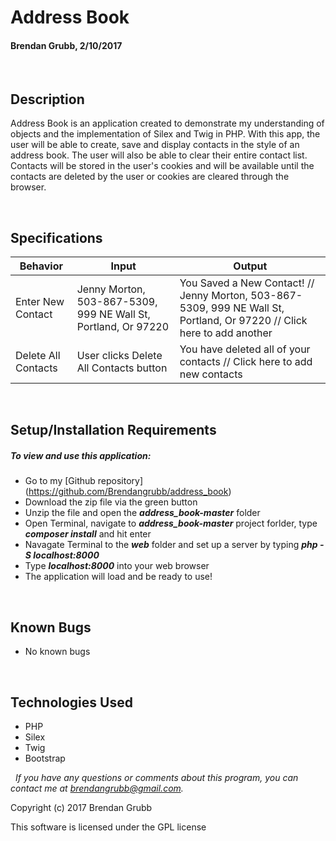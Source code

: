# **Address Book**
#### Brendan Grubb, 2/10/2017

&nbsp;
## Description
Address Book is an application created to demonstrate my understanding of objects and the implementation of Silex and Twig in PHP. With this app, the user will be able to create, save and display contacts in the style of an address book. The user will also be able to clear their entire contact list. Contacts will be stored in the user's cookies and will be available until the contacts are deleted by the user or cookies are cleared through the browser.



&nbsp;
## Specifications

|Behavior|Input|Output|
|--------|-----|------|
| Enter New Contact | Jenny Morton, 503-867-5309, 999 NE Wall St, Portland, Or 97220 | You Saved a New Contact! // Jenny Morton, 503-867-5309, 999 NE Wall St, Portland, Or 97220 // Click here to add another |
| Delete All Contacts | User clicks Delete All Contacts button | You have deleted all of your contacts // Click here to add new contacts |


&nbsp;
## Setup/Installation Requirements
##### _To view and use this application:_
* Go to my [Github repository] (https://github.com/Brendangrubb/address_book)
* Download the zip file via the green button
* Unzip the file and open the **_address_book-master_** folder
* Open Terminal, navigate to **_address_book-master_** project forlder, type **_composer install_** and hit enter
* Navagate Terminal to the **_web_** folder and set up a server by typing **_php -S localhost:8000_**
* Type **_localhost:8000_** into your web browser
* The application will load and be ready to use!

&nbsp;
## Known Bugs
* No known bugs

&nbsp;
## Technologies Used
* PHP
* Silex
* Twig
* Bootstrap

&nbsp;
_If you have any questions or comments about this program, you can contact me at [brendangrubb@gmail.com](mailto:brendangrubb@gmail.com)._

Copyright (c) 2017 Brendan Grubb

This software is licensed under the GPL license
